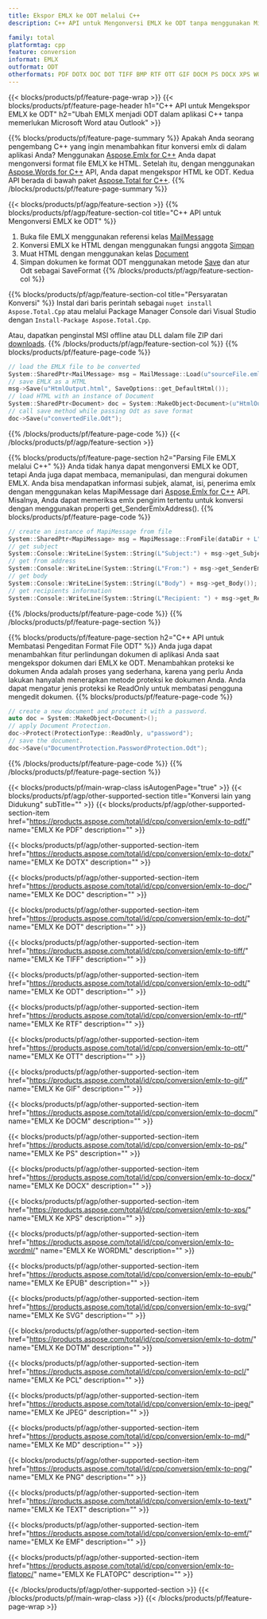 ```yaml
---
title: Ekspor EMLX ke ODT melalui C++
description: C++ API untuk Mengonversi EMLX ke ODT tanpa menggunakan Microsoft Word atau Outlook

family: total
platformtag: cpp
feature: conversion
informat: EMLX
outformat: ODT
otherformats: PDF DOTX DOC DOT TIFF BMP RTF OTT GIF DOCM PS DOCX XPS WORDML EPUB SVG DOTM PCL JPEG MD PNG TEXT EMF FLATOPC
---
```

{{< blocks/products/pf/feature-page-wrap >}}
{{< blocks/products/pf/feature-page-header h1="C++ API untuk Mengekspor EMLX ke ODT" h2="Ubah EMLX menjadi ODT dalam aplikasi C++ tanpa memerlukan Microsoft Word atau Outlook" >}}

{{% blocks/products/pf/feature-page-summary %}}
Apakah Anda seorang pengembang C++ yang ingin menambahkan fitur konversi emlx di dalam aplikasi Anda? Menggunakan [Aspose.Emlx for C++](https://products.aspose.com/emlx/cpp/) Anda dapat mengonversi format file EMLX ke HTML. Setelah itu, dengan menggunakan [Aspose.Words for C++](https://products.aspose.com/words/cpp/) API, Anda dapat mengekspor HTML ke ODT. Kedua API berada di bawah paket [Aspose.Total for C++](https://products.aspose.com/total/cpp/). 
{{% /blocks/products/pf/feature-page-summary  %}}

{{< blocks/products/pf/agp/feature-section >}}
{{% blocks/products/pf/agp/feature-section-col title="C++ API untuk Mengonversi EMLX ke ODT" %}}
1. Buka file EMLX menggunakan referensi kelas [MailMessage](https://reference.aspose.com/emlx/cpp/class/aspose.emlx.mail_message)
2. Konversi EMLX ke HTML dengan menggunakan fungsi anggota [Simpan](https://reference.aspose.com/emlx/cpp/class/aspose.emlx.mail_message#a7e7c6b50c8db5a8bcc6934db02b4a786)
3. Muat HTML dengan menggunakan kelas [Document](https://reference.aspose.com/words/cpp/class/aspose.words.document)
4. Simpan dokumen ke format ODT menggunakan metode [Save](https://reference.aspose.com/words/cpp/class/aspose.words.document#save_string_saveformat) dan atur Odt sebagai SaveFormat
{{% /blocks/products/pf/agp/feature-section-col %}}

{{% blocks/products/pf/agp/feature-section-col title="Persyaratan Konversi" %}}
Instal dari baris perintah sebagai ```nuget install Aspose.Total.Cpp``` atau melalui Package Manager Console dari Visual Studio dengan ```Install-Package Aspose.Total.Cpp```.

Atau, dapatkan penginstal MSI offline atau DLL dalam file ZIP dari [downloads](https://downloads.aspose.com/total/cpp).
{{% /blocks/products/pf/agp/feature-section-col %}}
{{% blocks/products/pf/feature-page-code %}}

```cpp
// load the EMLX file to be converted
System::SharedPtr<MailMessage> msg = MailMessage::Load(u"sourceFile.emlx");
// save EMLX as a HTML 
msg->Save(u"HtmlOutput.html", SaveOptions::get_DefaultHtml());  
// load HTML with an instance of Document
System::SharedPtr<Document> doc = System::MakeObject<Document>(u"HtmlOutput.html");
// call save method while passing Odt as save format
doc->Save(u"convertedFile.Odt");
```


{{% /blocks/products/pf/feature-page-code %}}
{{< /blocks/products/pf/agp/feature-section >}}

{{% blocks/products/pf/feature-page-section  h2="Parsing File EMLX melalui C++" %}}
Anda tidak hanya dapat mengonversi EMLX ke ODT, tetapi Anda juga dapat membaca, memanipulasi, dan mengurai dokumen EMLX. Anda bisa mendapatkan informasi subjek, alamat, isi, penerima emlx dengan menggunakan kelas MapiMessage dari [Aspose.Emlx for C++](https://products.aspose.com/emlx/cpp/) API. Misalnya, Anda dapat memeriksa emlx pengirim tertentu untuk konversi dengan menggunakan properti get_SenderEmlxAddress().
{{% blocks/products/pf/feature-page-code %}}

```cpp
// create an instance of MapiMessage from file
System::SharedPtr<MapiMessage> msg = MapiMessage::FromFile(dataDir + L"message.emlx");
// get subject
System::Console::WriteLine(System::String(L"Subject:") + msg->get_Subject());
// get from address
System::Console::WriteLine(System::String(L"From:") + msg->get_SenderEmlxAddress());
// get body
System::Console::WriteLine(System::String(L"Body") + msg->get_Body());
// get recipients information
System::Console::WriteLine(System::String(L"Recipient: ") + msg->get_Recipients());
```

{{% /blocks/products/pf/feature-page-code  %}}
{{% /blocks/products/pf/feature-page-section %}}

{{% blocks/products/pf/feature-page-section  h2="C++ API untuk Membatasi Pengeditan Format File ODT" %}}
Anda juga dapat menambahkan fitur perlindungan dokumen di aplikasi Anda saat mengekspor dokumen dari EMLX ke ODT. Menambahkan proteksi ke dokumen Anda adalah proses yang sederhana, karena yang perlu Anda lakukan hanyalah menerapkan metode proteksi ke dokumen Anda. Anda dapat mengatur jenis proteksi ke ReadOnly untuk membatasi pengguna mengedit dokumen.
{{% blocks/products/pf/feature-page-code %}}

```cpp
// create a new document and protect it with a password.
auto doc = System::MakeObject<Document>();
// apply Document Protection.
doc->Protect(ProtectionType::ReadOnly, u"password");
// save the document.
doc->Save(u"DocumentProtection.PasswordProtection.Odt");
```

{{% /blocks/products/pf/feature-page-code  %}}
{{% /blocks/products/pf/feature-page-section %}}

{{< blocks/products/pf/main-wrap-class isAutogenPage="true" >}}
{{< blocks/products/pf/agp/other-supported-section title="Konversi lain yang Didukung" subTitle="" >}}
{{< blocks/products/pf/agp/other-supported-section-item href="https://products.aspose.com/total/id/cpp/conversion/emlx-to-pdf/" name="EMLX Ke PDF" description="" >}}

{{< blocks/products/pf/agp/other-supported-section-item href="https://products.aspose.com/total/id/cpp/conversion/emlx-to-dotx/" name="EMLX Ke DOTX" description="" >}}

{{< blocks/products/pf/agp/other-supported-section-item href="https://products.aspose.com/total/id/cpp/conversion/emlx-to-doc/" name="EMLX Ke DOC" description="" >}}

{{< blocks/products/pf/agp/other-supported-section-item href="https://products.aspose.com/total/id/cpp/conversion/emlx-to-dot/" name="EMLX Ke DOT" description="" >}}

{{< blocks/products/pf/agp/other-supported-section-item href="https://products.aspose.com/total/id/cpp/conversion/emlx-to-tiff/" name="EMLX Ke TIFF" description="" >}}

{{< blocks/products/pf/agp/other-supported-section-item href="https://products.aspose.com/total/id/cpp/conversion/emlx-to-odt/" name="EMLX Ke ODT" description="" >}}

{{< blocks/products/pf/agp/other-supported-section-item href="https://products.aspose.com/total/id/cpp/conversion/emlx-to-rtf/" name="EMLX Ke RTF" description="" >}}

{{< blocks/products/pf/agp/other-supported-section-item href="https://products.aspose.com/total/id/cpp/conversion/emlx-to-ott/" name="EMLX Ke OTT" description="" >}}

{{< blocks/products/pf/agp/other-supported-section-item href="https://products.aspose.com/total/id/cpp/conversion/emlx-to-gif/" name="EMLX Ke GIF" description="" >}}

{{< blocks/products/pf/agp/other-supported-section-item href="https://products.aspose.com/total/id/cpp/conversion/emlx-to-docm/" name="EMLX Ke DOCM" description="" >}}

{{< blocks/products/pf/agp/other-supported-section-item href="https://products.aspose.com/total/id/cpp/conversion/emlx-to-ps/" name="EMLX Ke PS" description="" >}}

{{< blocks/products/pf/agp/other-supported-section-item href="https://products.aspose.com/total/id/cpp/conversion/emlx-to-docx/" name="EMLX Ke DOCX" description="" >}}

{{< blocks/products/pf/agp/other-supported-section-item href="https://products.aspose.com/total/id/cpp/conversion/emlx-to-xps/" name="EMLX Ke XPS" description="" >}}

{{< blocks/products/pf/agp/other-supported-section-item href="https://products.aspose.com/total/id/cpp/conversion/emlx-to-wordml/" name="EMLX Ke WORDML" description="" >}}

{{< blocks/products/pf/agp/other-supported-section-item href="https://products.aspose.com/total/id/cpp/conversion/emlx-to-epub/" name="EMLX Ke EPUB" description="" >}}

{{< blocks/products/pf/agp/other-supported-section-item href="https://products.aspose.com/total/id/cpp/conversion/emlx-to-svg/" name="EMLX Ke SVG" description="" >}}

{{< blocks/products/pf/agp/other-supported-section-item href="https://products.aspose.com/total/id/cpp/conversion/emlx-to-dotm/" name="EMLX Ke DOTM" description="" >}}

{{< blocks/products/pf/agp/other-supported-section-item href="https://products.aspose.com/total/id/cpp/conversion/emlx-to-pcl/" name="EMLX Ke PCL" description="" >}}

{{< blocks/products/pf/agp/other-supported-section-item href="https://products.aspose.com/total/id/cpp/conversion/emlx-to-jpeg/" name="EMLX Ke JPEG" description="" >}}

{{< blocks/products/pf/agp/other-supported-section-item href="https://products.aspose.com/total/id/cpp/conversion/emlx-to-md/" name="EMLX Ke MD" description="" >}}

{{< blocks/products/pf/agp/other-supported-section-item href="https://products.aspose.com/total/id/cpp/conversion/emlx-to-png/" name="EMLX Ke PNG" description="" >}}

{{< blocks/products/pf/agp/other-supported-section-item href="https://products.aspose.com/total/id/cpp/conversion/emlx-to-text/" name="EMLX Ke TEXT" description="" >}}

{{< blocks/products/pf/agp/other-supported-section-item href="https://products.aspose.com/total/id/cpp/conversion/emlx-to-emf/" name="EMLX Ke EMF" description="" >}}

{{< blocks/products/pf/agp/other-supported-section-item href="https://products.aspose.com/total/id/cpp/conversion/emlx-to-flatopc/" name="EMLX Ke FLATOPC" description="" >}}


{{< /blocks/products/pf/agp/other-supported-section >}}
{{< /blocks/products/pf/main-wrap-class >}}
{{< /blocks/products/pf/feature-page-wrap >}}